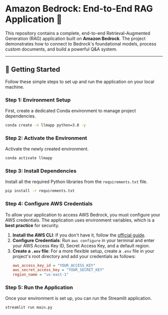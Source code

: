 # Amazon Bedrock: End-to-End RAG Application 🚀

This repository contains a complete, end-to-end Retrieval-Augmented Generation (RAG) application built on **Amazon Bedrock**. The project demonstrates how to connect to Bedrock's foundational models, process custom documents, and build a powerful Q\&A system.

-----

## **🚀 Getting Started**

Follow these simple steps to set up and run the application on your local machine.

### **Step 1: Environment Setup**

First, create a dedicated Conda environment to manage project dependencies.

```bash
conda create -n llmapp python=3.8 -y
```

### **Step 2: Activate the Environment**

Activate the newly created environment.

```bash
conda activate llmapp
```

### **Step 3: Install Dependencies**

Install all the required Python libraries from the `requirements.txt` file.

```bash
pip install -r requirements.txt
```

### **Step 4: Configure AWS Credentials**

To allow your application to access AWS Bedrock, you must configure your AWS credentials. The application uses environment variables, which is a **best practice** for security.

1.  **Install the AWS CLI**: If you don't have it, follow the [official guide](https://docs.aws.amazon.com/cli/latest/userguide/getting-started-install.html).
2.  **Configure Credentials**: Run `aws configure` in your terminal and enter your AWS Access Key ID, Secret Access Key, and a default region.
3.  **Create a `.env` file**: For a more flexible setup, create a `.env` file in your project's root directory and add your credentials as follows:
    ```ini
    aws_access_key_id = "YOUR_ACCESS_KEY"
    aws_secret_access_key = "YOUR_SECRET_KEY"
    region_name = "us-east-1"
    ```

### **Step 5: Run the Application**

Once your environment is set up, you can run the Streamlit application.

```bash
streamlit run main.py
```